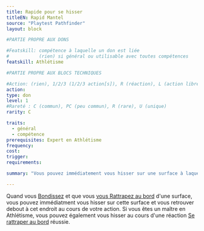 ```yaml
---
title: Rapide pour se hisser
titleEN: Rapid Mantel
source: "Playtest Pathfinder"
layout: block

#PARTIE PROPRE AUX DONS

#Featskill: compétence à laquelle un don est liée
#           (rien) si général ou utilisable avec toutes compétences
featskill: Athlétisme

#PARTIE PROPRE AUX BLOCS TECHNIQUES

#Action: (rien), 1/2/3 (1/2/3 action[s]), R (réaction), L (action libre)
action:
type: don
level: 1
#Rareté : C (commun), PC (peu commun), R (rare), U (unique)
rarity: C

traits:
  - général
  - compétence
prerequisites: Expert en Athlétisme
frequency:
cost:
trigger:
requirements:

summary: "Vous pouvez immédiatement vous hisser sur une surface à laquelle vous vous accrochez."

---
```


Quand vous [Bondissez](/ch9-jouer-à-pathfinder/actions-de-base.html#bondir) et que vous [vous Rattrapez au bord](/ch4-compétences/acrobaties.html#se-rattraper-au-bord) d'une surface, vous pouvez immédiatment vous hisser sur cette surface et vous retrouver debout à cet endroit au cours de votre action. Si vous êtes un maître en Athlétisme, vous pouvez également vous hisser au cours d'une réaction [Se rattraper au bord](/ch4-compétences/acrobaties.html#se-rattraper-au-bord) réussie.